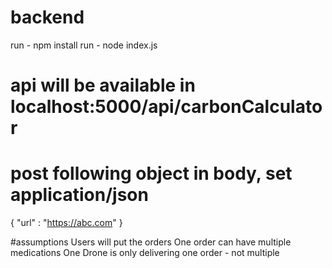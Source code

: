 # backend

run - npm install
run - node index.js

# api will be available in localhost:5000/api/carbonCalculator

# post following object in body, set application/json

{
"url" : "https://abc.com"
}

#assumptions
Users will put the orders
One order can have multiple medications
One Drone is only delivering one order - not multiple
